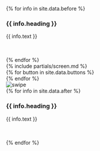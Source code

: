 <div class = 'flex contain'>
  <div class= 'third container'>
    <div class = 'row'>
    {% for info in site.data.before %}
      <div class = ' left col-md-11'>
       <i class="fa fa-5x fa-{{info.icon}}" aria-hidden="true"></i>
        <h3> {{ info.heading }}</h3>
        <p>{{ info.text }}</p>
        <br>
        <br>
      </div>
    {% endfor %}
    </div>
  </div>
  <div class = 'third'>
    <div class = 'case'> 
      <div class="phone">
          <div class="center flex">
            <span class="camera"></span>
            <span class="speaker"></span>
          </div>
          <div class="tbar"></div>
          <div class="screen">
            {% include partials/screen.md %}
          </div>
          <div class="buttons">
            <span class="on-off"></span>
            <span class="sleep"></span>
            <span class="up"></span>
            <span class="down"></span>
          </div>
          <div class="lbar">
          <div class = 'flex'>
              {% for button in site.data.buttons %}
                <div class = 'trio'>
                  <i class="fa fa-{{button}} fa-2x" aria-hidden="true"></i>
                </div>
              {% endfor %}
           </div>
          </div>
      </div>
        <div class = 'swipe'>
          <img src = '{{site.baseurl}}/assets/swipe.png' alt = 'swipe'>
        </div>
    </div>
  </div>
  <div class = 'third container'>
    <div class = 'row'>
    {% for info in site.data.after %}
      <div class = 'col-md-11 right'>
        <i class="fa fa-5x fa-{{info.icon}}" aria-hidden="true"></i>
        <h3> {{ info.heading }}</h3>
        <p> {{ info.text }}</p>
        <br>
        <br>
      </div>
    {% endfor %}
    </div>
  </div>
</div>

